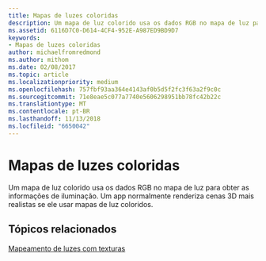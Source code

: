 ```yaml
---
title: Mapas de luzes coloridas
description: Um mapa de luz colorido usa os dados RGB no mapa de luz para obter as informações de iluminação. Um app normalmente renderiza cenas 3D mais realistas se ele usar mapas de luz coloridos.
ms.assetid: 6116D7C0-D614-4CF4-952E-A987ED9BD9D7
keywords:
- Mapas de luzes coloridas
author: michaelfromredmond
ms.author: mithom
ms.date: 02/08/2017
ms.topic: article
ms.localizationpriority: medium
ms.openlocfilehash: 757fbf93aa364e4143af0b5d5f2fc3f63a2f9c0c
ms.sourcegitcommit: 71e8eae5c077a7740e5606298951bb78fc42b22c
ms.translationtype: MT
ms.contentlocale: pt-BR
ms.lasthandoff: 11/13/2018
ms.locfileid: "6650042"
---
```

# <a name="color-light-maps"></a>Mapas de luzes coloridas


Um mapa de luz colorido usa os dados RGB no mapa de luz para obter as informações de iluminação. Um app normalmente renderiza cenas 3D mais realistas se ele usar mapas de luz coloridos.

## <a name="span-idrelated-topicsspanrelated-topics"></a><span id="related-topics"></span>Tópicos relacionados


[Mapeamento de luzes com texturas](light-mapping-with-textures.md)

 

 




